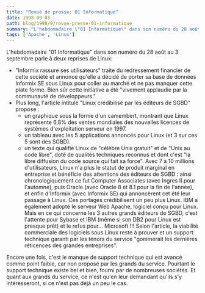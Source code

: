 ```yaml
---
title: "Revue de presse: 01 Informatique"
date: 1998-09-03
path: blog/1998/9/revue-presse-01-informatique
summary: "L'hebdomadaire \"01 Informatique\" dans son numéro du 28 août au 3 septembre parle à deux reprises de Linux: \"Informix rassure ses utilisateurs\" traite du redressement financier de cette société et annonce qu'elle a décidé de porter sa base de données Informix SE sous Linux pour coller au marché et ne pas manquer cette plate forme."
tags: ['Apache', 'Linux']
---
```


<P>
L'hebdomadaire "01 Informatique" dans son numéro du 28 août au 3
septembre parle à deux reprises de Linux:
</P>

<UL>

<LI>
"Informix rassure ses utilisateurs" traite du redressement financier
de cette société et annonce qu'elle a décidé de porter sa base de
données Informix SE sous Linux pour coller au marché et ne pas manquer
cette plate forme. Bien sûr cette initiative a été "vivement applaudie
par la communauté de développeurs."

<LI>
Plus long, l'article intitulé "Linux crédibilisé par les éditeurs de
SGBD" propose :
<UL>

<LI>
un graphique sous la forme d'un camembert, montrant que Linux
représente 6,8% des ventes mondiales des nouvelles licences de systèmes
d'exploitation serveur en 1997.
<LI>
un tableau avec les 5 applications annoncés pour Linux (et 3 sur ces 5
sont des SGBD).
<LI>
un texte qui qualifie Linux de "célèbre Unix gratuit" et de "Unix au
code libre", doté de qualités techniques reconnus et dont c'est "la
libre diffusion du code source qui fait sa force". Avec 7 à 10 millions
d'utilisateurs, Linux n'a plus le statut de produit marginal en
entreprise et bénéficie des attentions des éditeurs de SGBD : ainsi
chronologiquement ce fut Computer Associates (avec Ingres II pour
l'automne), puis Oracle (avec Oracle 8 et 8.1 pour la fin de l'année),
et enfin d'Informix (avec Informix SE) qui annoncèrent cet été leur
passage à Linux. Ces portages crédibilisent un peu plus Linux. IBM a
également adopté le serveur Web Apache, logiciel conçu pour Linux. Mais
en ce qui concerne les 3 autres grands éditeurs de SGBD, c'est l'attente
pour Sybase et IBM (même si son DB2 pour Linux est presque prêt) et le
refus pour... Microsoft !!! Selon l'article, la viabilité commerciale
des logiciels sous Linux reste à prouver et un support technique garanti
par les ténors du service "gommerait les dernières réticences des
grandes entreprises".
</UL>

</UL>

<P>
Encore une fois, c'est le manque de support technique qui est avancé
comme point faible, car non proposé par les grands du service. Pourtant
le support technique existe bel et bien, fourni par de nombreuses
sociétés. Et quant aux grands du service, ce n'est qu'en leur demandant
qu'ils s'y intéresseront, si ce n'est pas déjà un peu le cas.
</P>


